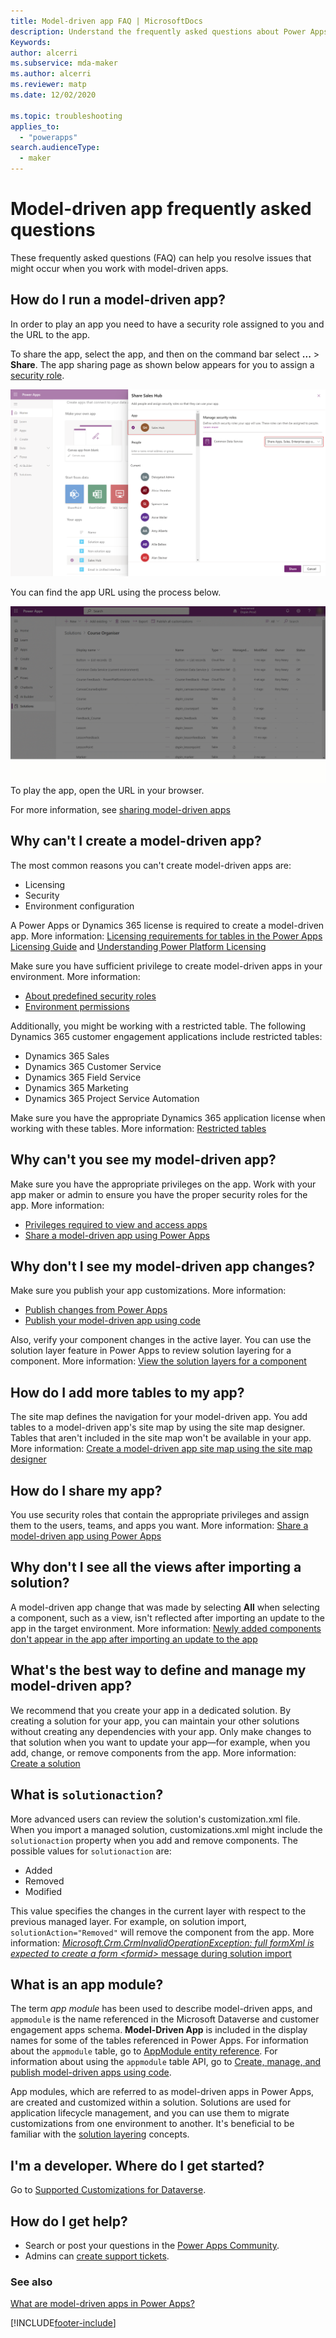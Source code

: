 ```yaml
---
title: Model-driven app FAQ | MicrosoftDocs
description: Understand the frequently asked questions about Power Apps model-driven apps
Keywords: 
author: alcerri
ms.subservice: mda-maker
ms.author: alcerri
ms.reviewer: matp
ms.date: 12/02/2020

ms.topic: troubleshooting
applies_to: 
  - "powerapps"
search.audienceType: 
  - maker
---
```

# Model-driven app frequently asked questions

These frequently asked questions (FAQ) can help you resolve issues that might occur when you work with model-driven apps.

## How do I run a model-driven app?

In order to play an app you need to have a security role assigned to you and the URL to the app.

To share the app, select the app, and then on the command bar select **...** > **Share**. The app sharing page as shown below appears for you to assign a [security role](../model-driven-apps/model-driven-app-glossary.md#security-role).

!["Sharing a model driven app"](media/share-model-driven-app/share-app.png "Sharing a model driven app")

You can find the app URL using the process below.

!["Acquiring the link for a model-driven app"](media/share-model-driven-app/app-designer-copy-web-url-process.gif "Acquiring the link for a model-driven app")
To play the app, open the URL in your browser.

For more information, see [sharing model-driven apps](share-model-driven-app.md)

## Why can't I create a model-driven app?

The most common reasons you can't create model-driven apps are:

* Licensing
* Security
* Environment configuration

A Power Apps or Dynamics 365 license is required to create a model-driven app. More information: [Licensing requirements for tables in the Power Apps Licensing Guide](https://go.microsoft.com/fwlink/p/?linkid=2085130) and [Understanding Power Platform Licensing](/microsoft-365/community/powerplatformlicensingforcitizendeveloper)

Make sure you have sufficient privilege to create model-driven apps in your environment. More information:

* [About predefined security roles](share-model-driven-app.md#about-predefined-security-roles)
* [Environment permissions](/power-platform/admin/environments-overview#environment-permissions)

Additionally, you might be working with a restricted table. The following Dynamics 365 customer engagement applications include restricted tables:

* Dynamics 365 Sales
* Dynamics 365 Customer Service
* Dynamics 365 Field Service
* Dynamics 365 Marketing
* Dynamics 365 Project Service Automation

Make sure you have the appropriate Dynamics 365 application license when working with these tables. More information: [Restricted tables](../data-platform/data-platform-entity-licenses.md#restricted-tables)

## Why can't you see my model-driven app?

Make sure you have the appropriate privileges on the app. Work with your app maker or admin to ensure you have the proper security roles for the app.
More information:

* [Privileges required to view and access apps](app-visibility-privileges.md)
* [Share a model-driven app using Power Apps](share-model-driven-app.md)

## Why don't I see my model-driven app changes?

Make sure you publish your app customizations. More information:

* [Publish changes from Power Apps](../data-platform/create-solution.md#publish-changes)
* [Publish your model-driven app using code](../../developer/model-driven-apps/create-manage-model-driven-apps-using-code.md#publish-your-model-driven-app)

Also, verify your component changes in the active layer. You can use the solution layer feature in Power Apps to review solution layering for a component. More information: [View the solution layers for a component](../data-platform/solution-layers.md#view-the-solution-layers-for-a-component)

## How do I add more tables to my app?

The site map defines the navigation for your model-driven app. You add tables to a model-driven app's site map by using the site map designer. Tables that aren't included in the site map won't be available in your app. More information: [Create a model-driven app site map using the site map designer](create-site-map-app.md)

## How do I share my app?

You use security roles that contain the appropriate privileges and assign them to the users, teams, and apps you want. More information: [Share a model-driven app using Power Apps](share-model-driven-app.md)

## Why don't I see all the views after importing a solution?

A model-driven app change that was made by selecting **All** when selecting a component, such as a view, isn't reflected after importing an update to the app in the target environment. More information: [Newly added components don't appear in the app after importing an update to the app](../data-platform/import-update-export-solutions.md#newly-added-components-dont-appear-in-the-app-after-importing-an-update-to-the-app)

## What's the best way to define and manage my model-driven app?

We recommend that you create your app in a dedicated solution. By creating a solution for your app, you can maintain your other solutions without creating any dependencies with your app. Only make changes to that solution when you want to update your app&mdash;for example, when you add, change, or remove components from the app. More information: [Create a solution](../data-platform/create-solution.md)

## What is `solutionaction`?

More advanced users can review the solution's customization.xml file. When you import a managed solution, customizations.xml might include the `solutionaction` property when you add and remove components. The possible values for `solutionaction` are:

* Added
* Removed
* Modified

This value specifies the changes in the current layer with respect to the previous managed layer. For example, on solution import, `solutionAction="Removed"` will remove the component from the app. More information: [*Microsoft.Crm.CrmInvalidOperationException: full formXml is expected to create a form &lt;formid&gt;* message during solution import](../data-platform/import-update-export-solutions.md#microsoftcrmcrminvalidoperationexception-full-formxml-is-expected-to-create-a-form-formid-message-during-solution-import)

## What is an app module?

The term *app module* has been used to describe model-driven apps, and `appmodule` is the name referenced in the Microsoft Dataverse and customer engagement apps schema. **Model-Driven App** is included in the display names for some of the tables referenced in Power Apps. For information about the `appmodule` table, go to [AppModule entity reference](../../developer/data-platform/reference/entities/appmodule.md). For information about using the `appmodule` table API, go to [Create, manage, and publish model-driven apps using code](../../developer/model-driven-apps/create-manage-model-driven-apps-using-code.md).

App modules, which are referred to as model-driven apps in Power Apps, are created and customized within a solution. Solutions are used for application lifecycle management, and you can use them to migrate customizations from one environment to another. It's beneficial to be familiar with the [solution layering](/power-platform/alm/solution-layers-alm) concepts.

## I'm a developer. Where do I get started?

Go to [Supported Customizations for Dataverse](../../developer/data-platform/supported-customizations.md).

## How do I get help?

* Search or post your questions in the [Power Apps Community](https://powerusers.microsoft.com/t5/Power-Apps-Community/ct-p/PowerApps1).
* Admins can [create support tickets](https://admin.powerplatform.microsoft.com/support).

### See also

[What are model-driven apps in Power Apps?](model-driven-app-overview.md)

[!INCLUDE[footer-include](../../includes/footer-banner.md)]
